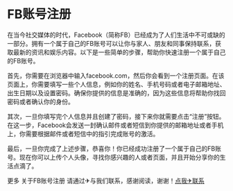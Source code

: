 # FB账号注册

在当今社交媒体的时代，Facebook（简称FB）已经成为了人们生活中不可或缺的一部分。拥有一个属于自己的FB账号可以让你与家人、朋友和同事保持联系，获取最新的资讯和娱乐内容。以下是一些简单的步骤，帮助你快速注册一个属于自己的FB账号。

首先，你需要在浏览器中输入facebook.com，然后你会看到一个注册页面。在该页面上，你需要填写一些个人信息，例如你的姓名、手机号码或者电子邮箱地址、出生日期以及设置密码。确保你提供的信息是准确的，因为这些信息将帮助你找回密码或者确认你的身份。

其次，一旦你填写完个人信息并且创建了密码，接下来你就需要点击“注册”按钮。在这一步，Facebook会发送一封确认邮件或者短信到你提供的邮箱地址或者手机上，你需要根据邮件或者短信中的指引完成账号的激活。

最后，一旦你完成了上述步骤，恭喜你！你已经成功注册了一个属于自己的FB账号。现在你可以上传个人头像，寻找你感兴趣的人或者页面，并且开始分享你的生活点滴了。

更多 关于FB账号注册 请通过✈与我们联系，感谢阅读，谢谢！[点我✈联系](https://sms.k02.cc)